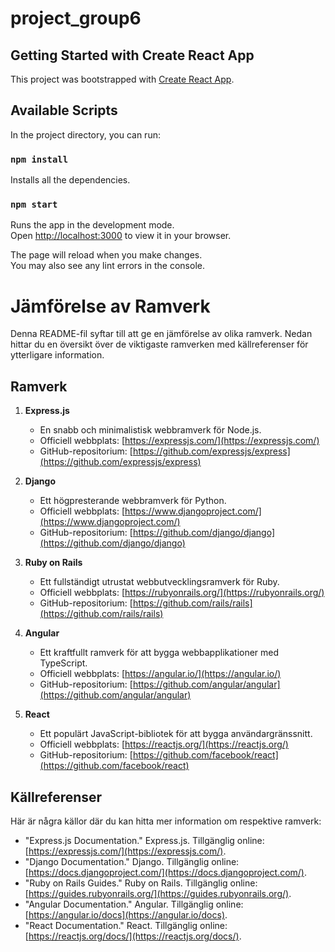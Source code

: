 # project_group6

## Getting Started with Create React App

This project was bootstrapped with [Create React App](https://github.com/facebook/create-react-app).

## Available Scripts

In the project directory, you can run:

### `npm install`

Installs all the dependencies.

### `npm start`

Runs the app in the development mode.\
Open [http://localhost:3000](http://localhost:3000) to view it in your browser.

The page will reload when you make changes.\
You may also see any lint errors in the console.


# Jämförelse av Ramverk

Denna README-fil syftar till att ge en jämförelse av olika ramverk. 
Nedan hittar du en översikt över de viktigaste ramverken med källreferenser för ytterligare information.

## Ramverk

1. **Express.js**
   - En snabb och minimalistisk webbramverk för Node.js.
   - Officiell webbplats: [https://expressjs.com/](https://expressjs.com/)
   - GitHub-repositorium: [https://github.com/expressjs/express](https://github.com/expressjs/express)

2. **Django**
   - Ett högpresterande webbramverk för Python.
   - Officiell webbplats: [https://www.djangoproject.com/](https://www.djangoproject.com/)
   - GitHub-repositorium: [https://github.com/django/django](https://github.com/django/django)

3. **Ruby on Rails**
   - Ett fullständigt utrustat webbutvecklingsramverk för Ruby.
   - Officiell webbplats: [https://rubyonrails.org/](https://rubyonrails.org/)
   - GitHub-repositorium: [https://github.com/rails/rails](https://github.com/rails/rails)

4. **Angular**
   - Ett kraftfullt ramverk för att bygga webbapplikationer med TypeScript.
   - Officiell webbplats: [https://angular.io/](https://angular.io/)
   - GitHub-repositorium: [https://github.com/angular/angular](https://github.com/angular/angular)

5. **React**
   - Ett populärt JavaScript-bibliotek för att bygga användargränssnitt.
   - Officiell webbplats: [https://reactjs.org/](https://reactjs.org/)
   - GitHub-repositorium: [https://github.com/facebook/react](https://github.com/facebook/react)

## Källreferenser

Här är några källor där du kan hitta mer information om respektive ramverk:

- "Express.js Documentation." Express.js. Tillgänglig online: [https://expressjs.com/](https://expressjs.com/).
- "Django Documentation." Django. Tillgänglig online: [https://docs.djangoproject.com/](https://docs.djangoproject.com/).
- "Ruby on Rails Guides." Ruby on Rails. Tillgänglig online: [https://guides.rubyonrails.org/](https://guides.rubyonrails.org/).
- "Angular Documentation." Angular. Tillgänglig online: [https://angular.io/docs](https://angular.io/docs).
- "React Documentation." React. Tillgänglig online: [https://reactjs.org/docs/](https://reactjs.org/docs/).
